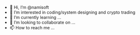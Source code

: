 - 👋 Hi, I’m @namisoft
- 👀 I’m interested in coding/system designing and crypto trading
- 🌱 I’m currently learning ...
- 💞️ I’m looking to collaborate on ...
- 📫 How to reach me ...

<!---
namisoft/namisoft is a ✨ special ✨ repository because its `README.md` (this file) appears on your GitHub profile.
You can click the Preview link to take a look at your changes.
--->
